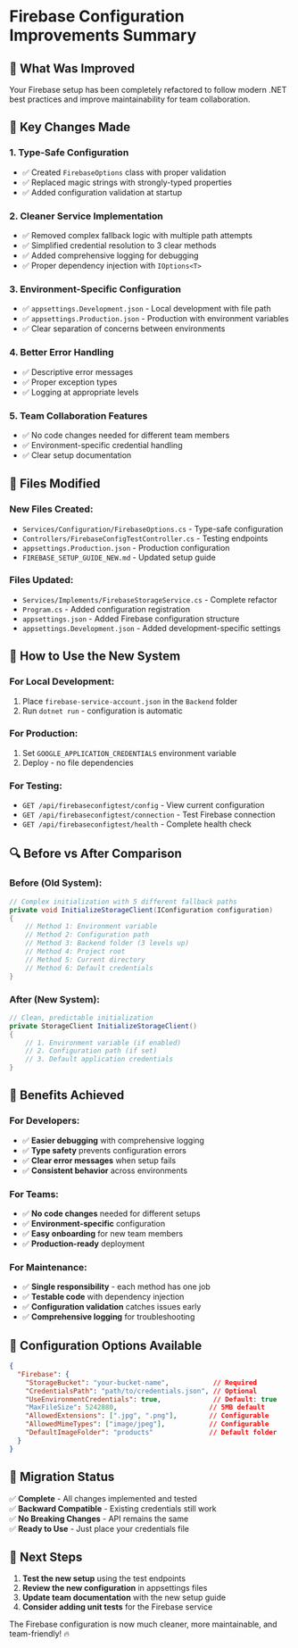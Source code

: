# Firebase Configuration Improvements Summary

## 🎯 What Was Improved

Your Firebase setup has been completely refactored to follow modern .NET best practices and improve maintainability for team collaboration.

## 🔧 Key Changes Made

### 1. **Type-Safe Configuration**
- ✅ Created `FirebaseOptions` class with proper validation
- ✅ Replaced magic strings with strongly-typed properties
- ✅ Added configuration validation at startup

### 2. **Cleaner Service Implementation**
- ✅ Removed complex fallback logic with multiple path attempts
- ✅ Simplified credential resolution to 3 clear methods
- ✅ Added comprehensive logging for debugging
- ✅ Proper dependency injection with `IOptions<T>`

### 3. **Environment-Specific Configuration**
- ✅ `appsettings.Development.json` - Local development with file path
- ✅ `appsettings.Production.json` - Production with environment variables
- ✅ Clear separation of concerns between environments

### 4. **Better Error Handling**
- ✅ Descriptive error messages
- ✅ Proper exception types
- ✅ Logging at appropriate levels

### 5. **Team Collaboration Features**
- ✅ No code changes needed for different team members
- ✅ Environment-specific credential handling
- ✅ Clear setup documentation

## 📁 Files Modified

### New Files Created:
- `Services/Configuration/FirebaseOptions.cs` - Type-safe configuration
- `Controllers/FirebaseConfigTestController.cs` - Testing endpoints
- `appsettings.Production.json` - Production configuration
- `FIREBASE_SETUP_GUIDE_NEW.md` - Updated setup guide

### Files Updated:
- `Services/Implements/FirebaseStorageService.cs` - Complete refactor
- `Program.cs` - Added configuration registration
- `appsettings.json` - Added Firebase configuration structure
- `appsettings.Development.json` - Added development-specific settings

## 🚀 How to Use the New System

### For Local Development:
1. Place `firebase-service-account.json` in the `Backend` folder
2. Run `dotnet run` - configuration is automatic

### For Production:
1. Set `GOOGLE_APPLICATION_CREDENTIALS` environment variable
2. Deploy - no file dependencies

### For Testing:
- `GET /api/firebaseconfigtest/config` - View current configuration
- `GET /api/firebaseconfigtest/connection` - Test Firebase connection
- `GET /api/firebaseconfigtest/health` - Complete health check

## 🔍 Before vs After Comparison

### Before (Old System):
```csharp
// Complex initialization with 5 different fallback paths
private void InitializeStorageClient(IConfiguration configuration)
{
    // Method 1: Environment variable
    // Method 2: Configuration path
    // Method 3: Backend folder (3 levels up)
    // Method 4: Project root
    // Method 5: Current directory
    // Method 6: Default credentials
}
```

### After (New System):
```csharp
// Clean, predictable initialization
private StorageClient InitializeStorageClient()
{
    // 1. Environment variable (if enabled)
    // 2. Configuration path (if set)
    // 3. Default application credentials
}
```

## 🎯 Benefits Achieved

### For Developers:
- ✅ **Easier debugging** with comprehensive logging
- ✅ **Type safety** prevents configuration errors
- ✅ **Clear error messages** when setup fails
- ✅ **Consistent behavior** across environments

### For Teams:
- ✅ **No code changes** needed for different setups
- ✅ **Environment-specific** configuration
- ✅ **Easy onboarding** for new team members
- ✅ **Production-ready** deployment

### For Maintenance:
- ✅ **Single responsibility** - each method has one job
- ✅ **Testable code** with dependency injection
- ✅ **Configuration validation** catches issues early
- ✅ **Comprehensive logging** for troubleshooting

## 🔧 Configuration Options Available

```json
{
  "Firebase": {
    "StorageBucket": "your-bucket-name",           // Required
    "CredentialsPath": "path/to/credentials.json", // Optional
    "UseEnvironmentCredentials": true,             // Default: true
    "MaxFileSize": 5242880,                       // 5MB default
    "AllowedExtensions": [".jpg", ".png"],        // Configurable
    "AllowedMimeTypes": ["image/jpeg"],           // Configurable
    "DefaultImageFolder": "products"              // Default folder
  }
}
```

## 🚦 Migration Status

✅ **Complete** - All changes implemented and tested  
✅ **Backward Compatible** - Existing credentials still work  
✅ **No Breaking Changes** - API remains the same  
✅ **Ready to Use** - Just place your credentials file  

## 🎉 Next Steps

1. **Test the new setup** using the test endpoints
2. **Review the new configuration** in appsettings files
3. **Update team documentation** with the new setup guide
4. **Consider adding unit tests** for the Firebase service

The Firebase configuration is now much cleaner, more maintainable, and team-friendly! 🔥
